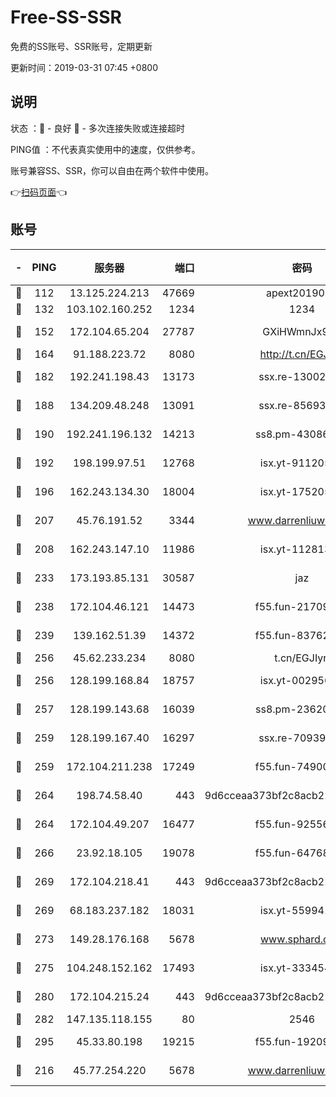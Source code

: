 # Free-SS-SSR

免费的SS账号、SSR账号，定期更新

更新时间：2019-03-31 07:45 +0800

## 说明

状态     ：🙂 - 良好 🙁 - 多次连接失败或连接超时

PING值   ：不代表真实使用中的速度，仅供参考。

账号兼容SS、SSR，你可以自由在两个软件中使用。

👉[扫码页面](https://liesauer.github.io/Free-SS-SSR/)👈

## 账号

|-|PING|服务器|端口|密码|加密方式|区域|
|:----:|:----:|:-----:|-----:|:----:|:----:|:----:|
|🙂|112|13.125.224.213|47669|apext2019001|chacha20|KR|
|🙂|132|103.102.160.252|1234|1234|rc4-md5|JP|
|🙂|152|172.104.65.204|27787|GXiHWmnJx94S|aes-256-cfb|JP|
|🙂|164|91.188.223.72|8080|http://t.cn/EGJIyrl|rc4-md5|RU|
|🙂|182|192.241.198.43|13173|ssx.re-13002035|aes-256-cfb|US|
|🙂|188|134.209.48.248|13091|ssx.re-85693454|aes-256-cfb|US|
|🙂|190|192.241.196.132|14213|ss8.pm-43086364|aes-256-cfb|US|
|🙂|192|198.199.97.51|12768|isx.yt-91120534|aes-256-cfb|US|
|🙂|196|162.243.134.30|18004|isx.yt-17520529|aes-256-cfb|US|
|🙂|207|45.76.191.52|3344|www.darrenliuwei.com|aes-256-cfb|JP|
|🙂|208|162.243.147.10|11986|isx.yt-11281384|aes-256-cfb|US|
|🙂|233|173.193.85.131|30587|jaz|aes-256-cfb|US|
|🙂|238|172.104.46.121|14473|f55.fun-21709141|aes-256-cfb|SG|
|🙂|239|139.162.51.39|14372|f55.fun-83762221|aes-256-cfb|SG|
|🙂|256|45.62.233.234|8080|t.cn/EGJIyrl|rc4-md5|CA|
|🙂|256|128.199.168.84|18757|isx.yt-00295653|aes-256-cfb|SG|
|🙂|257|128.199.143.68|16039|ss8.pm-23620384|aes-256-cfb|SG|
|🙂|259|128.199.167.40|16297|ssx.re-70939719|aes-256-cfb|SG|
|🙂|259|172.104.211.238|17249|f55.fun-74900529|aes-256-cfb|US|
|🙂|264|198.74.58.40|443|9d6cceaa373bf2c8acb22e60b6a58be6|aes-256-cfb|US|
|🙂|264|172.104.49.207|16477|f55.fun-92556550|aes-256-cfb|SG|
|🙂|266|23.92.18.105|19078|f55.fun-64768572|aes-256-cfb|US|
|🙂|269|172.104.218.41|443|9d6cceaa373bf2c8acb22e60b6a58be6|aes-256-cfb|US|
|🙂|269|68.183.237.182|18031|isx.yt-55994128|aes-256-cfb|SG|
|🙂|273|149.28.176.168|5678|www.sphard.com|aes-256-cfb|AU|
|🙂|275|104.248.152.162|17493|isx.yt-33345420|aes-256-cfb|SG|
|🙂|280|172.104.215.24|443|9d6cceaa373bf2c8acb22e60b6a58be6|aes-256-cfb|US|
|🙂|282|147.135.118.155|80|2546|chacha20|US|
|🙂|295|45.33.80.198|19215|f55.fun-19209490|aes-256-cfb|US|
|🙁|216|45.77.254.220|5678|www.darrenliuwei.com|aes-256-cfb|SG|
